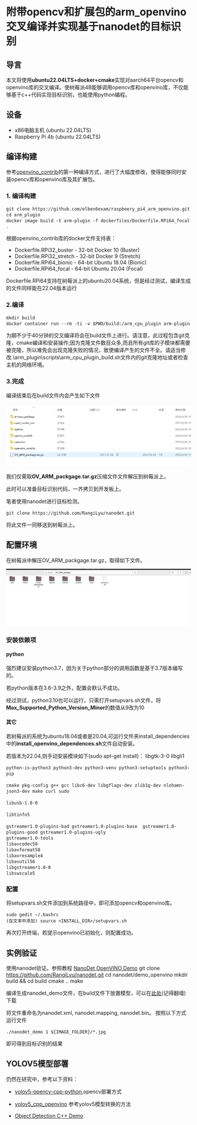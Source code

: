 # 附带opencv和扩展包的arm_openvino交叉编译并实现基于nanodet的目标识别

## 导言

本文将使用**ubuntu22.04LTS+docker+cmake**实现对aarch64平台opencv和openvino库的交叉编译。使树莓派4B能够调用opencv库和openvino库，不仅能够基于c++代码实现目标识别，也能使用python编程。

## 设备

- x86电脑主机 (ubuntu 22.04LTS)
- Raspberry Pi 4b (ubuntu 22.04LTS)
  
## 编译构建

参考[openvino_contrib](https://github.com/openvinotoolkit/openvino_contrib/wiki/How-to-build-ARM-CPU-plugin)的第一种编译方式，进行了大幅度修改，使得能够同时安装opencv库和openvino库及其扩展包。

### 1. 编译构建

    git clone https://github.com/elben6exam/raspbeery_pi4_arm_openvino.git
    cd arm_plugin
    docker image build -t arm-plugin -f dockerfiles/Dockerfile.RPi64_focal . 

根据openvino_contrib库的docker文件支持表：
  - Dockerfile.RPi32_buster - 32-bit Docker 10 (Buster)
  - Dockerfile.RPi32_stretch - 32-bit Docker 9 (Stretch)
  - Dockerfile.RPi64_bionic - 64-bit Ubuntu 18.04 (Bionic)
  - Dockerfile.RPi64_focal - 64-bit Ubuntu 20.04 (Focal)

Dockerfile.RPi64支持在树莓派上的ubuntu20.04系统，但是经过测试，编译生成的文件同样能在22.04版本运行

### 2.编译

    mkdir build
    docker container run --rm -ti -v $PWD/build:/arm_cpu_plugin arm-plugin

为期不少于40分钟的交叉编译将会在build文件上进行。请注意，此过程包含git克隆，cmake编译和安装操作;因为克隆文件数目众多,而且所有git库的子模块都需要被克隆，所以难免会出现克隆失败的情况，致使编译产生的文件不全。请适当修改.\arm_plugin\scripts\arm_cpu_plugin_build.sh文件内的git克隆地址或者检查主机的网络环境。

### 3.完成

编译结束后在build文件内会产生如下文件

![fig](fig.png)

我们仅需取**OV_ARM_packgage.tar.gz**压缩文件文件解压到树莓派上。

此时可以准备目标识别代码，一齐拷贝到开发板上。

笔者使用nanodet进行目标检测。

    git clone https://github.com/RangiLyu/nanodet.git

将此文件一同移送到树莓派上。

## 配置环境


在树莓派中解压OV_ARM_packgage.tar.gz，取得如下文件。

![fig2](fig2.png)


### 安装依赖项

#### python

强烈建议安装python3.7，因为关于python部分的调用函数是基于3.7版本编写的。

若python版本在3.6-3.9之外，配置会默认不成功。

经过测试，python3.10也可以运行，只需打开setupvars.sh文件，将**Max_Supported_Python_Version_Minor**的数值从9改为10

#### 其它

若树莓派的系统为ubuntu18.04或者是20.04,可运行文件夹install_dependencies中的**install_openvino_dependences.sh**文件自动安装。

若版本为22.04,则手动安装模块如下(sudo apt-get install)：
    libgtk-3-0 libgli1 
     
    python-is-python3 python3-dev python3-venv python3-setuptools python3-pip 
     
    cmake pkg-config g++ gcc libc6-dev libgflags-dev zlib1g-dev nlohamn-json3-dev make curl sudo 
     
    libusb-1.0-0 

    libtinfo5

    gstreamer1.0-plugins-bad gstreamer1.0-plugins-base  gstreamer1.0-plugins-good gstreamer1.0-plugins-ugly
    gstreamer1.0-tools
    libavcodec58
    libavformat58
    libavresample4
    libavutil56
    libgstreamer1.0-0
    libswscale5
    
### 配置

将setupvars.sh文件添加到系统路径中，即可添加opencv和openvino库。

    sudo gedit ~/.bashrc
    (在文本中添加) source <INSTALL_DIR>/setupvars.sh

再次打开终端，若提示openvino已初始化，则配置成功。

## 实例验证

使用nanodet验证。参照教程 [NanoDet OpenVINO Demo](https://github.com/RangiLyu/nanodet/tree/main/demo_openvino)
    git clone https://github.com/RangiLyu/nanodet.git
    cd nanodet/demo_openvino
    mkdir build && cd build
    cmake ..
    make 

编译生成nanodet_demo文件，在build文件下放置模型，可以在[此处](https://drive.google.com/file/d/1dAwIA2pMkSetPEcvB0dvmLaOAK-9h-Lm/view?usp=sharing)(记得翻墙)下载

将文件重命名为nanodet.xml, nanodet.mapping, nanodet.bin。
按照以下方式运行文件

    ./nanodet_demo 1 ${IMAGE_FOLDER}/*.jpg

即可得到目标识别的结果

## YOLOV5模型部署

仍然在研究中，参考以下资料：

- [yolov5-opencv-cpp-python](https://github.com/doleron/yolov5-opencv-cpp-python),opencv部署方式

- [yolov5_cpp_openvino](https://github.com/fb029ed/yolov5_cpp_openvino) 参考yolov5模型转换的方法

- [Object Detection C++ Demo](https://docs.openvino.ai/latest/omz_demos_object_detection_demo_cpp.html)
